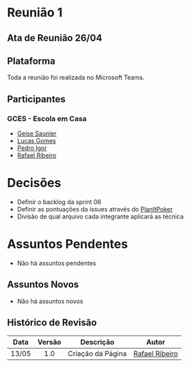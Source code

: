 # Reunião 1

## Ata de Reunião 26/04

## Plataforma

Toda a reunião foi realizada no Microsoft Teams.

## Participantes

### GCES - Escola em Casa

* [Geise Saunier](https://github.com/GeiseSaunier)
* [Lucas Gomes](https://github.com/LGomees)
* [Pedro Igor](https://github.com/pedroeagle)
* [Rafael Ribeiro](https://github.com/rafaelflarrn)

# Decisões

* Definir o backlog da sprint 06
* Definir as pontuações da issues através do [PlanItPoker](https://www.planitpoker.com/)
* Divisão de qual arquivo cada integrante aplicará as técnica

# Assuntos Pendentes

* Não há assuntos pendentes

## Assuntos Novos

* Não há assuntos novos

## Histórico de Revisão

Data | Versão | Descrição | Autor |
:---:|:------:|-----------|-------|
13/05|1.0 | Criação da Página | [Rafael Ribeiro](https://github.com/rafaelflarrn) |
